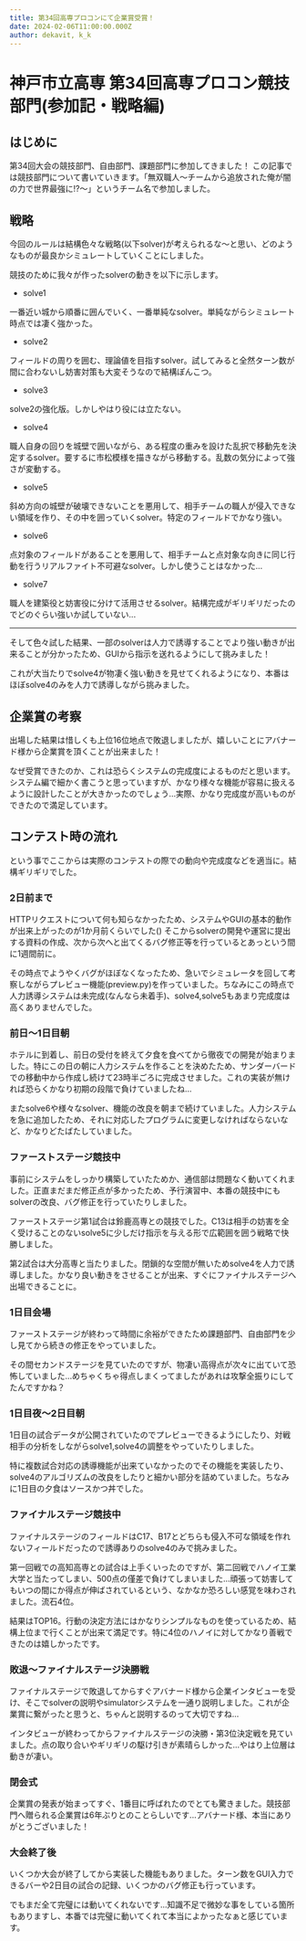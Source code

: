 ```yaml
---
title: 第34回高専プロコンにて企業賞受賞！
date: 2024-02-06T11:00:00.000Z
author: dekavit, k_k
---
```


# 神戸市立高専 第34回高専プロコン競技部門(参加記・戦略編)

## はじめに

第34回大会の競技部門、自由部門、課題部門に参加してきました！
この記事では競技部門について書いていきます。「無双職人～チームから追放された俺が闇の力で世界最強に!?～」というチーム名で参加しました。

## 戦略

今回のルールは結構色々な戦略(以下solver)が考えられるな～と思い、どのようなものが最良かシミュレートしていくことにしました。

競技のために我々が作ったsolverの動きを以下に示します。

- solve1

一番近い城から順番に囲んでいく、一番単純なsolver。単純ながらシミュレート時点では凄く強かった。

- solve2

フィールドの周りを囲む、理論値を目指すsolver。試してみると全然ターン数が間に合わないし妨害対策も大変そうなので結構ぽんこつ。

- solve3

solve2の強化版。しかしやはり役には立たない。

- solve4

職人自身の回りを城壁で囲いながら、ある程度の重みを設けた乱択で移動先を決定するsolver。要するに市松模様を描きながら移動する。乱数の気分によって強さが変動する。

- solve5

斜め方向の城壁が破壊できないことを悪用して、相手チームの職人が侵入できない領域を作り、その中を囲っていくsolver。特定のフィールドでかなり強い。

- solve6

点対象のフィールドがあることを悪用して、相手チームと点対象な向きに同じ行動を行うリアルファイト不可避なsolver。しかし使うことはなかった...

- solve7

職人を建築役と妨害役に分けて活用させるsolver。結構完成がギリギリだったのでどのぐらい強いか試していない...
<hr>
そして色々試した結果、一部のsolverは人力で誘導することでより強い動きが出来ることが分かったため、GUIから指示を送れるようにして挑みました！

これが大当たりでsolve4が物凄く強い動きを見せてくれるようになり、本番はほぼsolve4のみを人力で誘導しながら挑みました。

## 企業賞の考察

出場した結果は惜しくも上位16位地点で敗退しましたが、嬉しいことにアバナード様から企業賞を頂くことが出来ました！

なぜ受賞できたのか、これは恐らくシステムの完成度によるものだと思います。システム編で細かく書こうと思っていますが、かなり様々な機能が容易に扱えるように設計したことが大きかったのでしょう…実際、かなり完成度が高いものができたので満足しています。

## コンテスト時の流れ

という事でここからは実際のコンテストの際での動向や完成度などを適当に。結構ギリギリでした。

### 2日前まで

HTTPリクエストについて何も知らなかったため、システムやGUIの基本的動作が出来上がったのが1か月前くらいでした() そこからsolverの開発や運営に提出する資料の作成、次から次へと出てくるバグ修正等を行っているとあっという間に1週間前に。

その時点でようやくバグがほぼなくなったため、急いでシミュレータを回して考察しながらプレビュー機能(preview.py)を作っていました。ちなみにこの時点で人力誘導システムは未完成(なんなら未着手)、solve4,solve5もあまり完成度は高くありませんでした。

### 前日～1日目朝

ホテルに到着し、前日の受付を終えて夕食を食べてから徹夜での開発が始まりました。特にこの日の朝に人力システムを作ることを決めたため、サンダーバードでの移動中から作成し続けて23時半ごろに完成させました。これの実装が無ければ恐らくかなり初期の段階で負けていましたね...

またsolve6や様々なsolver、機能の改良を朝まで続けていました。人力システムを急に追加したため、それに対応したプログラムに変更しなければならないなど、かなりどたばたしていました。

### ファーストステージ競技中

事前にシステムをしっかり構築していたためか、通信部は問題なく動いてくれました。正直まだまだ修正点が多かったため、予行演習中、本番の競技中にもsolverの改良、バグ修正を行っていたりしました。

ファーストステージ第1試合は鈴鹿高専との競技でした。C13は相手の妨害を全く受けることのないsolve5に少しだけ指示を与える形で広範囲を囲う戦略で快勝しました。

第2試合は大分高専と当たりました。閉鎖的な空間が無いためsolve4を人力で誘導しました。かなり良い動きをさせることが出来、すぐにファイナルステージへ出場できることに。

### 1日目会場

ファーストステージが終わって時間に余裕ができたため課題部門、自由部門を少し見てから続きの修正をやっていました。

その間セカンドステージを見ていたのですが、物凄い高得点が次々に出ていて恐怖していました...めちゃくちゃ得点しまくってましたがあれは攻撃全振りにしてたんですかね？

### 1日目夜～2日目朝

1日目の試合データが公開されていたのでプレビューできるようにしたり、対戦相手の分析をしながらsolve1,solve4の調整をやっていたりしました。

特に複数試合対応の誘導機能が出来ていなかったのでその機能を実装したり、solve4のアルゴリズムの改良をしたりと細かい部分を詰めていました。ちなみに1日目の夕食はソースかつ丼でした。

### ファイナルステージ競技中

ファイナルステージのフィールドはC17、B17とどちらも侵入不可な領域を作れないフィールドだったので誘導ありのsolve4のみで挑みました。

第一回戦での高知高専との試合は上手くいったのですが、第二回戦でハノイ工業大学と当たってしまい、500点の僅差で負けてしまいました...頑張って妨害してもいつの間にか得点が伸ばされているという、なかなか恐ろしい感覚を味わされました。流石4位。

結果はTOP16。行動の決定方法にはかなりシンプルなものを使っているため、結構上位まで行くことが出来て満足です。特に4位のハノイに対してかなり善戦できたのは嬉しかったです。

### 敗退～ファイナルステージ決勝戦

ファイナルステージで敗退してからすぐアバナード様から企業インタビューを受け、そこでsolverの説明やsimulatorシステムを一通り説明しました。これが企業賞に繋がったと思うと、ちゃんと説明するのって大切ですね...

インタビューが終わってからファイナルステージの決勝・第3位決定戦を見ていました。点の取り合いやギリギリの駆け引きが素晴らしかった...やはり上位層は動きが凄い。

### 閉会式

企業賞の発表が始まってすぐ、1番目に呼ばれたのでとても驚きました。競技部門へ贈られる企業賞は6年ぶりとのことらしいです...アバナード様、本当にありがとうございました！

### 大会終了後

いくつか大会が終了してから実装した機能もありました。ターン数をGUI入力できるバーや2日目の試合の記録、いくつかのバグ修正も行っています。

でもまだ全て完璧には動いてくれないです...知識不足で微妙な事をしている箇所もありますし、本番では完璧に動いてくれて本当によかったなぁと感じています。